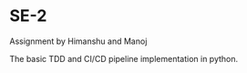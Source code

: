 # SE-2

Assignment by Himanshu and Manoj 

The basic TDD and CI/CD pipeline implementation in python. 
